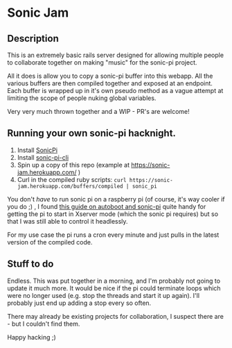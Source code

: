 # Sonic Jam


## Description

This is an extremely basic rails server designed for allowing multiple people to
collaborate together on making "music" for the sonic-pi project.

All it does is allow you to copy a sonic-pi buffer into this webapp.  All the
various buffers are then compiled together and exposed at an endpoint.  Each
buffer is wrapped up in it's own pseudo method as a vague attempt at limiting
the scope of people nuking global variables.

Very very much thrown together and a WIP - PR's are welcome!

## Running your own sonic-pi hacknight.

1. Install [SonicPi](http://sonic-pi.net/)
2. Install [sonic-pi-cli](https://github.com/Widdershin/sonic-pi-cli)
3. Spin up a copy of this repo (example at https://sonic-jam.herokuapp.com/ )
4. Curl in the compiled ruby scripts: `curl https://sonic-jam.herokuapp.com/buffers/compiled | sonic_pi`

You don't _have_ to run sonic pi on a raspberry pi (of course, it's way cooler if you do ;) , I found
[this guide on autoboot and sonic-pi](https://rbnrpi.wordpress.com/autoboot-for-telegram-and-sonic-pi-jukebox/) quite handy for getting the pi to start in Xserver mode (which the sonic pi requires) but so that I was still able to control it
headlessly.

For my use case the pi runs a cron every minute and just pulls in the latest version of the compiled code.

## Stuff to do

Endless.  This was put together in a morning, and I'm probably not going to update it much more.  It would be nice
if the pi could terminate loops which were no longer used (e.g. stop the threads and start it up again).  I'll
probably just end up adding a stop every so often.

There may already be existing projects for collaboration, I suspect there are - but I couldn't find them.

Happy hacking ;)
